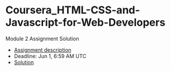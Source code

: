 # Coursera_HTML-CSS-and-Javascript-for-Web-Developers
Module 2 Assignment Solution
* [Assignment description](./descriptions/assignment2/Assignment-2.md)
* Deadline:  Jun 1, 6:59 AM UTC
* [Solution](https://mukul-agrawal.github.io/Coursera_HTML-CSS-and-Javascript-for-Web-Developers/module2_solution/)
